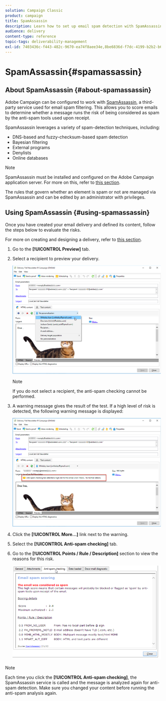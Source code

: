```yaml
---
solution: Campaign Classic
product: campaign
title: SpamAssassin
description: Learn how to set up email spam detection with SpamAssassin
audience: delivery
content-type: reference
topic-tags: deliverability-management
exl-id: 7403436c-f443-482c-9670-ea74f8aee34e,8be6836d-f7dc-4199-b2b2-b6a9cac9d162
---
```

# SpamAssassin{#spamassassin}

## About SpamAssassin {#about-spamassassin}

Adobe Campaign can be configured to work with [SpamAssassin](https://spamassassin.apache.org), a third-party service used for email spam filtering. This allows you to score emails to determine whether a message runs the risk of being considered as spam by the anti-spam tools used upon receipt.

SpamAssassin leverages a variety of spam-detection techniques, including:

* DNS-based and fuzzy-checksum-based spam detection
* Bayesian filtering
* External programs
* Denylists
* Online databases

>[!NOTE]
>
>SpamAssassin must be installed and configured on the Adobe Campaign application server. For more on this, refer to [this section](../../installation/using/configuring-spamassassin.md).
>
>The rules that govern whether an element is spam or not are managed via SpamAssassin and can be edited by an administrator with privileges.

## Using SpamAssassin {#using-spamassassin}

Once you have created your email delivery and defined its content, follow the steps below to evaluate the risks.

For more on creating and designing a delivery, refer to [this section](../../delivery/using/about-email-channel.md).

1. Go to the **[!UICONTROL Preview]** tab.
1. Select a recipient to preview your delivery.

   ![](assets/s_tn_del_preview_spamassassin_recipient.png)

   >[!NOTE]
   >
   >If you do not select a recipient, the anti-spam checking cannot be performed.

1. A warning message gives the result of the test. If a high level of risk is detected, the following warning message is displayed:

   ![](assets/s_tn_del_preview_spamassassin_ko.png)

1. Click the **[!UICONTROL More...]** link next to the warning.
1. Select the **[!UICONTROL Anti-spam checking]** tab.
1. Go to the **[!UICONTROL Points / Rule / Description]** section to view the reasons for this risk.

   ![](assets/s_tn_del_msg_spamassassin_ko.png)

>[!NOTE]
>
>Each time you click the **[!UICONTROL Anti-spam checking]**, the SpamAssassin service is called and the message is analyzed again for anti-spam detection. Make sure you changed your content before running the anti-spam analysis again.
